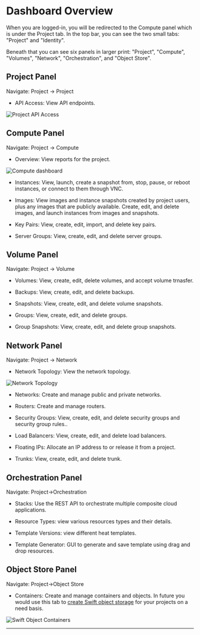 # Dashboard Overview

When you are logged-in, you will be redirected to the Compute panel which is under
the Project tab. In the top bar, you can see the two small tabs: "Project" and "Identity".

Beneath that you can see six panels in larger print: "Project", "Compute",
"Volumes", "Network", "Orchestration", and "Object Store".

## Project Panel

Navigate: Project -> Project

-   API Access: View API endpoints.

![Project API Access](images/project_API_access.png)

## Compute Panel

Navigate: Project -> Compute

-   Overview: View reports for the project.

![Compute dashboard](images/horizon_dashboard.png)

-   Instances: View, launch, create a snapshot from, stop, pause, or reboot
    instances, or connect to them through VNC.

-   Images: View images and instance snapshots created by project users, plus any
    images that are publicly available. Create, edit, and delete images, and launch
    instances from images and snapshots.

-   Key Pairs: View, create, edit, import, and delete key pairs.

-   Server Groups: View, create, edit, and delete server groups.

## Volume Panel

Navigate: Project -> Volume

-   Volumes: View, create, edit, delete volumes, and accept volume trnasfer.

-   Backups: View, create, edit, and delete backups.

-   Snapshots: View, create, edit, and delete volume snapshots.

-   Groups: View, create, edit, and delete groups.

-   Group Snapshots: View, create, edit, and delete group snapshots.

## Network Panel

Navigate: Project -> Network

-   Network Topology: View the network topology.

![Network Topology](images/network_topology.png)

-   Networks: Create and manage public and private networks.

-   Routers: Create and manage routers.

-   Security Groups: View, create, edit, and delete security groups and security
    group rules..

-   Load Balancers: View, create, edit, and delete load balancers.

-   Floating IPs: Allocate an IP address to or release it from a project.

-   Trunks: View, create, edit, and delete trunk.

## Orchestration Panel

Navigate: Project->Orchestration

-   Stacks: Use the REST API to orchestrate multiple composite cloud applications.

-   Resource Types: view various resources types and their details.

-   Template Versions: view different heat templates.

-   Template Generator: GUI to generate and save template using drag and drop resources.

## Object Store Panel

Navigate: Project->Object Store

-   Containers: Create and manage containers and objects. In future you would use
    this tab to [create Swift object storage](../persistent-storage/object-storage.md)
    for your projects on a need basis.

![Swift Object Containers](images/object_containers.png)

---
